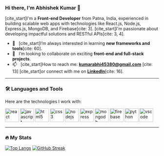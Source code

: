 ### Hi there, I'm Abhishek Kumar 👋

[cite_start]I'm a **Front-end Developer** from Patna, India, experienced in building scalable web apps with technologies like React.js, Node.js, Express.js, MongoDB, and Firebase[cite: 3]. [cite_start]I'm passionate about developing impactful solutions and RESTful APIs[cite: 3, 4].

-   🌱 &nbsp; [cite_start]I’m always interested in learning **new frameworks and tools**[cite: 60].
-   👯 &nbsp; I’m looking to collaborate on exciting **front-end and full-stack projects**.
-   📫 &nbsp; [cite_start]How to reach me: **[kumarabhi45380@gmail.com](mailto:kumarabhi45380@gmail.com)** [cite: 13] [cite_start]or connect with me on **[LinkedIn](https://linkedin.com/in/1meabhi1)**[cite: 16].

---
### 🛠️ Languages and Tools

Here are the technologies I work with:

<div>
  <img src="https://cdn.jsdelivr.net/gh/devicons/devicon/icons/react/react-original-wordmark.svg" alt="react" width="45" height="45"/>
  <img src="https://cdn.jsdelivr.net/gh/devicons/devicon/icons/javascript/javascript-original.svg" alt="javascript" width="45" height="45"/>
  <img src="https://cdn.jsdelivr.net/gh/devicons/devicon/icons/html5/html5-original-wordmark.svg" alt="html5" width="45" height="45"/>
  <img src="https://cdn.jsdelivr.net/gh/devicons/devicon/icons/css3/css3-original-wordmark.svg" alt="css3" width="45" height="45"/>
  <img src="https://cdn.jsdelivr.net/gh/devicons/devicon/icons/nodejs/nodejs-original-wordmark.svg" alt="nodejs" width="45" height="45"/>
  <img src="https://cdn.jsdelivr.net/gh/devicons/devicon/icons/express/express-original-wordmark.svg" alt="express" width="45" height="45" style="background-color:white;"/>
  <img src="https://cdn.jsdelivr.net/gh/devicons/devicon/icons/mongodb/mongodb-original-wordmark.svg" alt="mongodb" width="45" height="45"/>
  <img src="https://cdn.jsdelivr.net/gh/devicons/devicon/icons/firebase/firebase-plain-wordmark.svg" alt="firebase" width="45" height="45"/>
  <img src="https://cdn.jsdelivr.net/gh/devicons/devicon/icons/python/python-original.svg" alt="python" width="45" height="45"/>
  <img src="https://cdn.jsdelivr.net/gh/devicons/devicon/icons/vscode/vscode-original.svg" alt="vscode" width="45" height="45"/>
</div>

---
### 🔥 My Stats

[![Top Langs](https://github-readme-stats.vercel.app/api/top-langs/?username=1-Me-Abhi&layout=compact&theme=vision-friendly-dark&hide_border=true)](https://github.com/anuraghazra/github-readme-stats)
[![GitHub Streak](https://github-readme-streak-stats.herokuapp.com?user=1-Me-Abhi&theme=radical&hide_border=true)](https://git.io/streak-stats)
 

